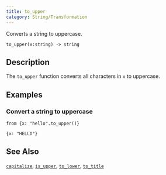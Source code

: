 ```yaml
---
title: to_upper
category: String/Transformation
---
```


Converts a string to uppercase.

```tql
to_upper(x:string) -> string
```

## Description

The `to_upper` function converts all characters in `x` to uppercase.

## Examples

### Convert a string to uppercase

```tql
from {x: "hello".to_upper()}
```

```tql
{x: "HELLO"}
```

## See Also

[`capitalize`](/reference/functions/capitalize),
[`is_upper`](/reference/functions/is_upper),
[`to_lower`](/reference/functions/to_lower),
[`to_title`](/reference/functions/to_title)
